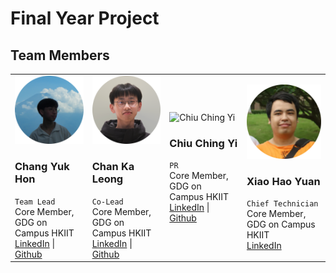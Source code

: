# Final Year Project

## Team Members
<table>
    <tr>
        <td>
            <img src="./source/img/yukhon.png" alt="Chang Yuk Hon" width="240px">
            <h3>Chang Yuk Hon</h3>
            <code>Team Lead</code><br>
            <span>Core Member, GDG on Campus HKIIT</span><br>
            <a href="https://www.linkedin.com/in/yukhon/">LinkedIn</a> | <a href="https://github.com/CYH928">Github</a>
        </td>
        <td>
            <img src="./source/img/kaleong.png" alt="Chan Ka Leong" width="240px">
            <h3>Chan Ka Leong</h3>
            <code>Co-Lead</code><br>
            <span>Core Member, GDG on Campus HKIIT</span><br>
            <a href="https://www.linkedin.com/in/kaleong/">LinkedIn</a> | <a href="https://github.com/CKL029">Github</a>
        </td>
        <td>
            <img src="./source/img/ChiuChingYi.png" alt="Chiu Ching Yi" width="240px">
            <h3>Chiu Ching Yi</h3>
            <code>PR</code><br>
            <span>Core Member, GDG on Campus HKIIT</span><br>
            <a href="https://www.linkedin.com/in/chiuchingyi0510/">LinkedIn</a> | <a href="https://github.com/CCY510">Github</a>
        </td>
        <td>
            <img src="./source/img/XiaoHaoYuan.png" alt="Xiao Hao Yuan" width="240px">
            <h3>Xiao Hao Yuan</h3>
            <code>Chief Technician</code><br>
            <span>Core Member, GDG on Campus HKIIT</span><br>
            <a href="https://www.linkedin.com/in/haoyuan-xiao-b7249932a/">LinkedIn</a>
        </td>
    </tr>
</table>